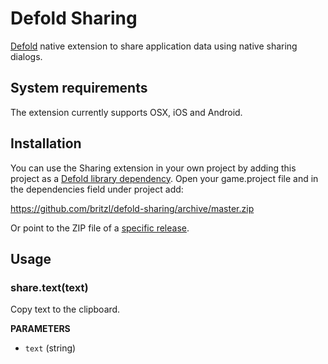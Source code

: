 # Defold Sharing
[Defold](https://www.defold.com) native extension to share application data using native sharing dialogs.

## System requirements
The extension currently supports OSX, iOS and Android.

## Installation
You can use the Sharing extension in your own project by adding this project as a [Defold library dependency](http://www.defold.com/manuals/libraries/). Open your game.project file and in the dependencies field under project add:

https://github.com/britzl/defold-sharing/archive/master.zip

Or point to the ZIP file of a [specific release](https://github.com/britzl/defold-sharing/releases).

## Usage

### share.text(text)
Copy text to the clipboard.

**PARAMETERS**
* ```text``` (string)
